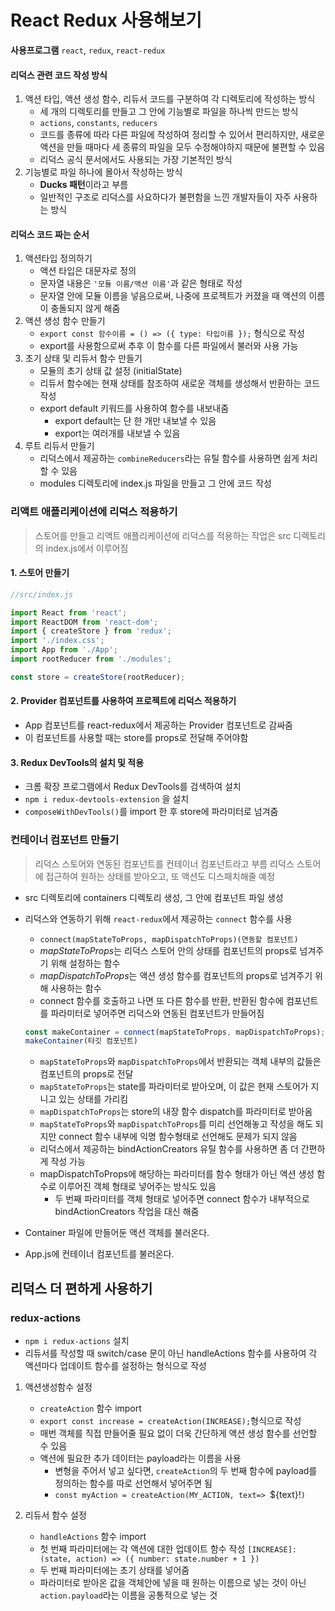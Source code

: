 # React Redux 사용해보기

**사용프로그램**
`react`, `redux`, `react-redux`

#### 리덕스 관련 코드 작성 방식

1. 액션 타입, 액션 생성 함수, 리듀서 코드를 구분하여 각 디렉토리에 작성하는 방식
   - 세 개의 디렉토리를 만들고 그 안에 기능별로 파일을 하나씩 만드는 방식
   - `actions`, `constants`, `reducers`
   - 코드를 종류에 따라 다른 파일에 작성하여 정리할 수 있어서 편리하지만, 새로운 액션을 만들 때마다 세 종류의 파일을 모두 수정해야하지 때문에 불편할 수 있음
   - 리덕스 공식 문서에서도 사용되는 가장 기본적인 방식
2. 기능별로 파일 하나에 몰아서 작성하는 방식
   - **Ducks 패턴**이라고 부름
   - 일반적인 구조로 리덕스를 사요하다가 불편함을 느낀 개발자들이 자주 사용하는 방식

#### 리덕스 코드 짜는 순서

1. 액션타입 정의하기
   - 액션 타입은 대문자로 정의
   - 문자열 내용은 `'모듈 이름/액션 이름'`과 같은 형태로 작성
   - 문자열 안에 모듈 이름을 넣음으로써, 나중에 프로젝트가 커졌을 때 액션의 이름이 충돌되지 않게 해줌
2. 액션 생성 함수 만들기
   - `export const 함수이름 = () => ({ type: 타입이름 });` 형식으로 작성
   - export를 사용함으로써 추후 이 함수를 다른 파일에서 불러와 사용 가능
3. 초기 상태 및 리듀서 함수 만들기
   - 모듈의 초기 상태 값 설정 (initialState)
   - 리듀서 함수에는 현재 상태를 참조하여 새로운 객체를 생성해서 반환하는 코드 작성
   - export default 키워드를 사용하여 함수를 내보내줌
     - export default는 단 한 개만 내보낼 수 있음
     - export는 여러개를 내보낼 수 있음
4. 루트 리듀서 만들기
   - 리덕스에서 제공하는 `combineReducers`라는 유틸 함수를 사용하면 쉽게 처리할 수 있음
   - modules 디렉토리에 index.js 파일을 만들고 그 안에 코드 작성

### 리액트 애플리케이션에 리덕스 적용하기

> 스토어를 만들고 리액트 애플리케이션에 리덕스를 적용하는 작업은 src 디렉토리의 index.js에서 이루어짐

#### 1. 스토어 만들기

```javascript
//src/index.js

import React from 'react';
import ReactDOM from 'react-dom';
import { createStore } from 'redux';
import './index.css';
import App from './App';
import rootReducer from './modules';

const store = createStore(rootReducer);
```

#### 2. Provider 컴포넌트를 사용하여 프로젝트에 리덕스 적용하기

- App 컴포넌트를 react-redux에서 제공하는 Provider 컴포넌트로 감싸줌
- 이 컴포넌트를 사용할 때는 store를 props로 전달해 주어야함

#### 3. Redux DevTools의 설치 및 적용

- 크롬 확장 프로그램에서 Redux DevTools를 검색하여 설치
- `npm i redux-devtools-extension` 을 설치
- `composeWithDevTools()`를 import 한 후 store에 파라미터로 넘겨줌

### 컨테이너 컴포넌트 만들기

> 리덕스 스토어와 연동된 컴포넌트를 컨테이너 컴포넌트라고 부름
> 리덕스 스토어에 접근하여 원하는 상태를 받아오고, 또 액션도 디스패치해줄 예정

- src 디렉토리에 containers 디렉토리 생성, 그 안에 컴포넌트 파일 생성
- 리덕스와 연동하기 위해 `react-redux`에서 제공하는 `connect` 함수를 사용

  - `connect(mapStateToProps, mapDispatchToProps)(연동할 컴포넌트)`
  - *mapStateToProps*는 리덕스 스토어 안의 상태를 컴포넌트의 props로 넘겨주기 위해 설정하는 함수
  - *mapDispatchToProps*는 액션 생성 함수를 컴포넌트의 props로 넘겨주기 위해 사용하는 함수
  - connect 함수를 호출하고 나면 또 다른 함수를 반환, 반환된 함수에 컴포넌트를 파라미터로 넣어주면 리덕스와 연동된 컴포넌트가 만들어짐

  ```javascript
  const makeContainer = connect(mapStateToProps, mapDispatchToProps);
  makeContainer(타깃 컴포넌트)
  ```

  - `mapStateToProps`와 `mapDispatchToProps`에서 반환되는 객체 내부의 값들은 컴포넌트의 props로 전달
  - `mapStateToProps`는 state를 파라미터로 받아오며, 이 값은 현재 스토어가 지니고 있는 상태를 가리킴
  - `mapDispatchToProps`는 store의 내장 함수 dispatch를 파라미터로 받아옴
  - `mapStateToProps`와 `mapDispatchToProps`를 미리 선언해놓고 작성을 해도 되지만 connect 함수 내부에 익명 함수형태로 선언해도 문제가 되지 않음
  - 리덕스에서 제공하는 bindActionCreators 유틸 함수를 사용하면 좀 더 간편하게 작성 가능
  - mapDispatchToProps에 해당하는 파라미터를 함수 형태가 아닌 액션 생성 함수로 이루어진 객체 형태로 넣어주는 방식도 있음
    - 두 번째 파라미터를 객체 형태로 넣어주면 connect 함수가 내부적으로 bindActionCreators 작업을 대신 해줌

- Container 파일에 만들어둔 액션 객체를 불러온다.
- App.js에 컨테이너 컴포넌트를 불러온다.

## 리덕스 더 편하게 사용하기

### redux-actions

- `npm i redux-actions` 설치
- 리듀서를 작성할 때 switch/case 문이 아닌 handleActions 함수를 사용하여 각 액션마다 업데이트 함수를 설정하는 형식으로 작성

1. 액션생성함수 설정

   - `createAction` 함수 import
   - `export const increase = createAction(INCREASE);`형식으로 작성
   - 매번 객체를 직접 만들어줄 필요 없이 더욱 간단하게 액션 생성 함수를 선언할 수 있음
   - 액션에 필요한 추가 데이터는 payload라는 이름을 사용
     - 변형을 주어서 넣고 싶다면, `createAction`의 두 번째 함수에 payload를 정의하는 함수를 따로 선언해서 넣어주면 됨
     - `const myAction = createAction(MY_ACTION, text=> `${text}!`)`

2. 리듀서 함수 설정
   - `handleActions` 함수 import
   - 첫 번째 파라미터에는 각 액션에 대한 업데이트 함수 작성
     `[INCREASE]: (state, action) => ({ number: state.number + 1 })`
   - 두 번째 파라미터에는 초기 상태를 넣어줌
   - 파라미터로 받아온 값을 객체안에 넣을 때 원하는 이름으로 넣는 것이 아닌 `action.payload`라는 이름을 공통적으로 넣는 것
